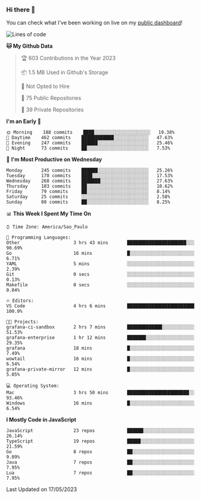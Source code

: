 ### Hi there 👋

<!--
**guicaulada/guicaulada** is a ✨ _special_ ✨ repository because its `README.md` (this file) appears on your GitHub profile.

Here are some ideas to get you started:

- 🔭 I’m currently working on ...
- 🌱 I’m currently learning ...
- 👯 I’m looking to collaborate on ...
- 🤔 I’m looking for help with ...
- 💬 Ask me about ...
- 📫 How to reach me: ...
- 😄 Pronouns: ...
- ⚡ Fun fact: ...
-->

You can check what I've been working on live on my [public dashboard](https://guicaulada.grafana.net/public-dashboards/7b7f644500ec4e6cb5d7a4e7b5ed0dab)!

<!--START_SECTION:waka-->
![Lines of code](https://img.shields.io/badge/From%20Hello%20World%20I%27ve%20Written-11.0%20million%20lines%20of%20code-blue)

**🐱 My Github Data** 

> 🏆 603 Contributions in the Year 2023
 > 
> 📦 1.5 MB Used in Github's Storage 
 > 
> 🚫 Not Opted to Hire
 > 
> 📜 75 Public Repositories 
 > 
> 🔑 39 Private Repositories  
 > 
**I'm an Early 🐤** 

```text
🌞 Morning    188 commits    ████░░░░░░░░░░░░░░░░░░░░░   19.38% 
🌆 Daytime    462 commits    ████████████░░░░░░░░░░░░░   47.63% 
🌃 Evening    247 commits    ██████░░░░░░░░░░░░░░░░░░░   25.46% 
🌙 Night      73 commits     ██░░░░░░░░░░░░░░░░░░░░░░░   7.53%

```
📅 **I'm Most Productive on Wednesday** 

```text
Monday       245 commits    ██████░░░░░░░░░░░░░░░░░░░   25.26% 
Tuesday      170 commits    ████░░░░░░░░░░░░░░░░░░░░░   17.53% 
Wednesday    268 commits    ███████░░░░░░░░░░░░░░░░░░   27.63% 
Thursday     103 commits    ██░░░░░░░░░░░░░░░░░░░░░░░   10.62% 
Friday       79 commits     ██░░░░░░░░░░░░░░░░░░░░░░░   8.14% 
Saturday     25 commits     ░░░░░░░░░░░░░░░░░░░░░░░░░   2.58% 
Sunday       80 commits     ██░░░░░░░░░░░░░░░░░░░░░░░   8.25%

```


📊 **This Week I Spent My Time On** 

```text
⌚︎ Time Zone: America/Sao_Paulo

💬 Programming Languages: 
Other                    3 hrs 43 mins       ██████████████████████░░░   90.69% 
Go                       16 mins             █░░░░░░░░░░░░░░░░░░░░░░░░   6.71% 
YAML                     5 mins              ░░░░░░░░░░░░░░░░░░░░░░░░░   2.39% 
Git                      0 secs              ░░░░░░░░░░░░░░░░░░░░░░░░░   0.13% 
Makefile                 0 secs              ░░░░░░░░░░░░░░░░░░░░░░░░░   0.04%

🔥 Editors: 
VS Code                  4 hrs 6 mins        █████████████████████████   100.0%

🐱‍💻 Projects: 
grafana-ci-sandbox       2 hrs 7 mins        █████████████░░░░░░░░░░░░   51.53% 
grafana-enterprise       1 hr 12 mins        ███████░░░░░░░░░░░░░░░░░░   29.35% 
grafana                  18 mins             █░░░░░░░░░░░░░░░░░░░░░░░░   7.49% 
wowtail                  16 mins             █░░░░░░░░░░░░░░░░░░░░░░░░   6.54% 
grafana-private-mirror   12 mins             █░░░░░░░░░░░░░░░░░░░░░░░░   5.05%

💻 Operating System: 
Mac                      3 hrs 50 mins       ███████████████████████░░   93.46% 
Windows                  16 mins             █░░░░░░░░░░░░░░░░░░░░░░░░   6.54%

```

**I Mostly Code in JavaScript** 

```text
JavaScript               23 repos            ██████░░░░░░░░░░░░░░░░░░░   26.14% 
TypeScript               19 repos            █████░░░░░░░░░░░░░░░░░░░░   21.59% 
Go                       8 repos             ██░░░░░░░░░░░░░░░░░░░░░░░   9.09% 
Java                     7 repos             ██░░░░░░░░░░░░░░░░░░░░░░░   7.95% 
Lua                      7 repos             ██░░░░░░░░░░░░░░░░░░░░░░░   7.95%

```



 Last Updated on 17/05/2023
<!--END_SECTION:waka-->

